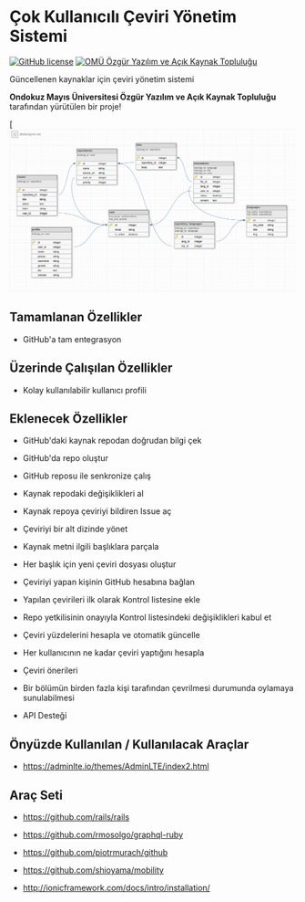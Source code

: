 # Çok Kullanıcılı Çeviri Yönetim Sistemi

[![GitHub license](https://img.shields.io/badge/license-AGPL-blue.svg)](https://raw.githubusercontent.com/omu-oyak/ceviri-yonetim/master/LICENSE)
[![OMÜ Özgür Yazılım ve Açık Kaynak Topluluğu](https://img.shields.io/badge/OM%C3%9C-%C3%96YAK-red.svg)](https://github.com/omu-oyak)

Güncellenen kaynaklar için çeviri yönetim sistemi

**Ondokuz Mayıs Üniversitesi Özgür Yazılım ve Açık Kaynak Topluluğu**
tarafından yürütülen bir proje!

[![Model Tablosu](model.png)

## Tamamlanan Özellikler
 - GitHub'a tam entegrasyon

## Üzerinde Çalışılan Özellikler
 - Kolay kullanılabilir kullanıcı profili

## Eklenecek Özellikler
 - GitHub'daki kaynak repodan doğrudan bilgi çek

 - GitHub'da repo oluştur

 - GitHub reposu ile senkronize çalış

 - Kaynak repodaki değişiklikleri al

 - Kaynak repoya çeviriyi bildiren Issue aç

 - Çeviriyi bir alt dizinde yönet

 - Kaynak metni ilgili başlıklara parçala

 - Her başlık için yeni çeviri dosyası oluştur

 - Çeviriyi yapan kişinin GitHub hesabına bağlan

 - Yapılan çevirileri ilk olarak Kontrol listesine ekle

 - Repo yetkilisinin onayıyla Kontrol listesindeki değişiklikleri kabul et

 - Çeviri yüzdelerini hesapla ve otomatik güncelle

 - Her kullanıcının ne kadar çeviri yaptığını hesapla

 - Çeviri önerileri

 - Bir bölümün birden fazla kişi tarafından çevrilmesi durumunda oylamaya sunulabilmesi

 - API Desteği

## Önyüzde Kullanılan / Kullanılacak Araçlar

- https://adminlte.io/themes/AdminLTE/index2.html

## Araç Seti

- https://github.com/rails/rails

- https://github.com/rmosolgo/graphql-ruby

- https://github.com/piotrmurach/github

- https://github.com/shioyama/mobility

- http://ionicframework.com/docs/intro/installation/
